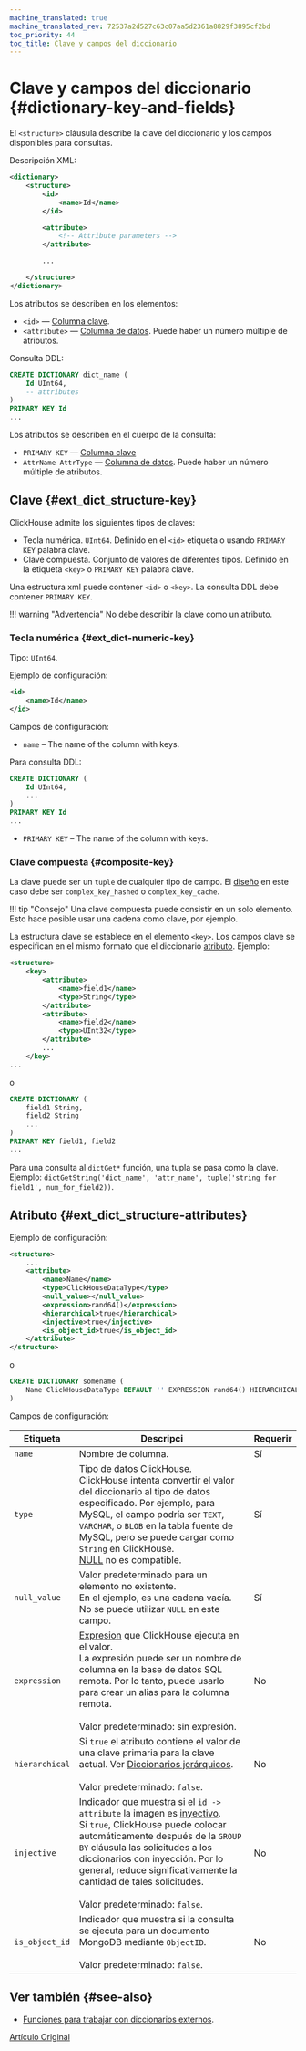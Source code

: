 ```yaml
---
machine_translated: true
machine_translated_rev: 72537a2d527c63c07aa5d2361a8829f3895cf2bd
toc_priority: 44
toc_title: Clave y campos del diccionario
---
```


# Clave y campos del diccionario {#dictionary-key-and-fields}

El `<structure>` cláusula describe la clave del diccionario y los campos disponibles para consultas.

Descripción XML:

``` xml
<dictionary>
    <structure>
        <id>
            <name>Id</name>
        </id>

        <attribute>
            <!-- Attribute parameters -->
        </attribute>

        ...

    </structure>
</dictionary>
```

Los atributos se describen en los elementos:

-   `<id>` — [Columna clave](external-dicts-dict-structure.md#ext_dict_structure-key).
-   `<attribute>` — [Columna de datos](external-dicts-dict-structure.md#ext_dict_structure-attributes). Puede haber un número múltiple de atributos.

Consulta DDL:

``` sql
CREATE DICTIONARY dict_name (
    Id UInt64,
    -- attributes
)
PRIMARY KEY Id
...
```

Los atributos se describen en el cuerpo de la consulta:

-   `PRIMARY KEY` — [Columna clave](external-dicts-dict-structure.md#ext_dict_structure-key)
-   `AttrName AttrType` — [Columna de datos](external-dicts-dict-structure.md#ext_dict_structure-attributes). Puede haber un número múltiple de atributos.

## Clave {#ext_dict_structure-key}

ClickHouse admite los siguientes tipos de claves:

-   Tecla numérica. `UInt64`. Definido en el `<id>` etiqueta o usando `PRIMARY KEY` palabra clave.
-   Clave compuesta. Conjunto de valores de diferentes tipos. Definido en la etiqueta `<key>` o `PRIMARY KEY` palabra clave.

Una estructura xml puede contener `<id>` o `<key>`. La consulta DDL debe contener `PRIMARY KEY`.

!!! warning "Advertencia"
    No debe describir la clave como un atributo.

### Tecla numérica {#ext_dict-numeric-key}

Tipo: `UInt64`.

Ejemplo de configuración:

``` xml
<id>
    <name>Id</name>
</id>
```

Campos de configuración:

-   `name` – The name of the column with keys.

Para consulta DDL:

``` sql
CREATE DICTIONARY (
    Id UInt64,
    ...
)
PRIMARY KEY Id
...
```

-   `PRIMARY KEY` – The name of the column with keys.

### Clave compuesta {#composite-key}

La clave puede ser un `tuple` de cualquier tipo de campo. El [diseño](external-dicts-dict-layout.md) en este caso debe ser `complex_key_hashed` o `complex_key_cache`.

!!! tip "Consejo"
    Una clave compuesta puede consistir en un solo elemento. Esto hace posible usar una cadena como clave, por ejemplo.

La estructura clave se establece en el elemento `<key>`. Los campos clave se especifican en el mismo formato que el diccionario [atributo](external-dicts-dict-structure.md). Ejemplo:

``` xml
<structure>
    <key>
        <attribute>
            <name>field1</name>
            <type>String</type>
        </attribute>
        <attribute>
            <name>field2</name>
            <type>UInt32</type>
        </attribute>
        ...
    </key>
...
```

o

``` sql
CREATE DICTIONARY (
    field1 String,
    field2 String
    ...
)
PRIMARY KEY field1, field2
...
```

Para una consulta al `dictGet*` función, una tupla se pasa como la clave. Ejemplo: `dictGetString('dict_name', 'attr_name', tuple('string for field1', num_for_field2))`.

## Atributo {#ext_dict_structure-attributes}

Ejemplo de configuración:

``` xml
<structure>
    ...
    <attribute>
        <name>Name</name>
        <type>ClickHouseDataType</type>
        <null_value></null_value>
        <expression>rand64()</expression>
        <hierarchical>true</hierarchical>
        <injective>true</injective>
        <is_object_id>true</is_object_id>
    </attribute>
</structure>
```

o

``` sql
CREATE DICTIONARY somename (
    Name ClickHouseDataType DEFAULT '' EXPRESSION rand64() HIERARCHICAL INJECTIVE IS_OBJECT_ID
)
```

Campos de configuración:

| Etiqueta                                             | Descripci                                                                                                                                                                                                                                                                                                                                                                                 | Requerir |
|------------------------------------------------------|-------------------------------------------------------------------------------------------------------------------------------------------------------------------------------------------------------------------------------------------------------------------------------------------------------------------------------------------------------------------------------------------|----------|
| `name`                                               | Nombre de columna.                                                                                                                                                                                                                                                                                                                                                                        | Sí       |
| `type`                                               | Tipo de datos ClickHouse.<br/>ClickHouse intenta convertir el valor del diccionario al tipo de datos especificado. Por ejemplo, para MySQL, el campo podría ser `TEXT`, `VARCHAR`, o `BLOB` en la tabla fuente de MySQL, pero se puede cargar como `String` en ClickHouse.<br/>[NULL](../../../sql-reference/data-types/nullable.md) no es compatible.                                    | Sí       |
| `null_value`                                         | Valor predeterminado para un elemento no existente.<br/>En el ejemplo, es una cadena vacía. No se puede utilizar `NULL` en este campo.                                                                                                                                                                                                                                                    | Sí       |
| `expression`                                         | [Expresion](../../syntax.md#syntax-expressions) que ClickHouse ejecuta en el valor.<br/>La expresión puede ser un nombre de columna en la base de datos SQL remota. Por lo tanto, puede usarlo para crear un alias para la columna remota.<br/><br/>Valor predeterminado: sin expresión.                                                                                                  | No       |
| <a name="hierarchical-dict-attr"></a> `hierarchical` | Si `true` el atributo contiene el valor de una clave primaria para la clave actual. Ver [Diccionarios jerárquicos](external-dicts-dict-hierarchical.md).<br/><br/>Valor predeterminado: `false`.                                                                                                                                                                                          | No       |
| `injective`                                          | Indicador que muestra si el `id -> attribute` la imagen es [inyectivo](https://en.wikipedia.org/wiki/Injective_function).<br/>Si `true`, ClickHouse puede colocar automáticamente después de la `GROUP BY` cláusula las solicitudes a los diccionarios con inyección. Por lo general, reduce significativamente la cantidad de tales solicitudes.<br/><br/>Valor predeterminado: `false`. | No       |
| `is_object_id`                                       | Indicador que muestra si la consulta se ejecuta para un documento MongoDB mediante `ObjectID`.<br/><br/>Valor predeterminado: `false`.                                                                                                                                                                                                                                                    | No       |

## Ver también {#see-also}

-   [Funciones para trabajar con diccionarios externos](../../../sql-reference/functions/ext-dict-functions.md).

[Artículo Original](https://clickhouse.tech/docs/en/query_language/dicts/external_dicts_dict_structure/) <!--hide-->
